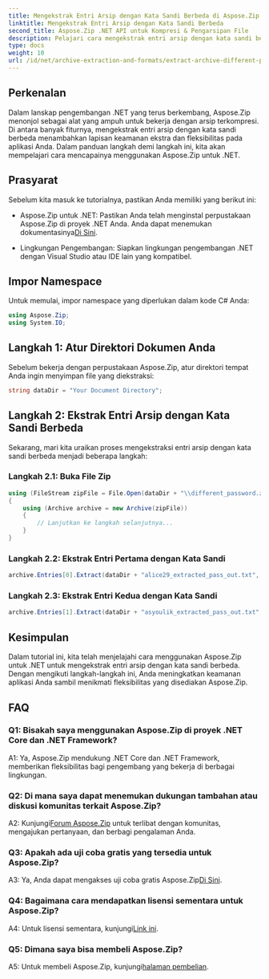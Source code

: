 ```yaml
---
title: Mengekstrak Entri Arsip dengan Kata Sandi Berbeda di Aspose.Zip untuk .NET
linktitle: Mengekstrak Entri Arsip dengan Kata Sandi Berbeda
second_title: Aspose.Zip .NET API untuk Kompresi & Pengarsipan File
description: Pelajari cara mengekstrak entri arsip dengan kata sandi berbeda di Aspose.Zip untuk .NET. Tingkatkan keamanan dan fleksibilitas dalam aplikasi Anda.
type: docs
weight: 10
url: /id/net/archive-extraction-and-formats/extract-archive-different-passwords/
---
```

## Perkenalan

Dalam lanskap pengembangan .NET yang terus berkembang, Aspose.Zip menonjol sebagai alat yang ampuh untuk bekerja dengan arsip terkompresi. Di antara banyak fiturnya, mengekstrak entri arsip dengan kata sandi berbeda menambahkan lapisan keamanan ekstra dan fleksibilitas pada aplikasi Anda. Dalam panduan langkah demi langkah ini, kita akan mempelajari cara mencapainya menggunakan Aspose.Zip untuk .NET.

## Prasyarat

Sebelum kita masuk ke tutorialnya, pastikan Anda memiliki yang berikut ini:

-  Aspose.Zip untuk .NET: Pastikan Anda telah menginstal perpustakaan Aspose.Zip di proyek .NET Anda. Anda dapat menemukan dokumentasinya[Di Sini](https://reference.aspose.com/zip/net/).

- Lingkungan Pengembangan: Siapkan lingkungan pengembangan .NET dengan Visual Studio atau IDE lain yang kompatibel.

## Impor Namespace

Untuk memulai, impor namespace yang diperlukan dalam kode C# Anda:

```csharp
using Aspose.Zip;
using System.IO;
```

## Langkah 1: Atur Direktori Dokumen Anda

Sebelum bekerja dengan perpustakaan Aspose.Zip, atur direktori tempat Anda ingin menyimpan file yang diekstraksi:

```csharp
string dataDir = "Your Document Directory";
```

## Langkah 2: Ekstrak Entri Arsip dengan Kata Sandi Berbeda

Sekarang, mari kita uraikan proses mengekstraksi entri arsip dengan kata sandi berbeda menjadi beberapa langkah:

### Langkah 2.1: Buka File Zip

```csharp
using (FileStream zipFile = File.Open(dataDir + "\\different_password.zip", FileMode.Open))
{
    using (Archive archive = new Archive(zipFile))
    {
        // Lanjutkan ke langkah selanjutnya...
    }
}
```

### Langkah 2.2: Ekstrak Entri Pertama dengan Kata Sandi

```csharp
archive.Entries[0].Extract(dataDir + "alice29_extracted_pass_out.txt", "first_pass");
```

### Langkah 2.3: Ekstrak Entri Kedua dengan Kata Sandi

```csharp
archive.Entries[1].Extract(dataDir + "asyoulik_extracted_pass_out.txt", "second_pass");
```

## Kesimpulan

Dalam tutorial ini, kita telah menjelajahi cara menggunakan Aspose.Zip untuk .NET untuk mengekstrak entri arsip dengan kata sandi berbeda. Dengan mengikuti langkah-langkah ini, Anda meningkatkan keamanan aplikasi Anda sambil menikmati fleksibilitas yang disediakan Aspose.Zip.

## FAQ

### Q1: Bisakah saya menggunakan Aspose.Zip di proyek .NET Core dan .NET Framework?

A1: Ya, Aspose.Zip mendukung .NET Core dan .NET Framework, memberikan fleksibilitas bagi pengembang yang bekerja di berbagai lingkungan.

### Q2: Di mana saya dapat menemukan dukungan tambahan atau diskusi komunitas terkait Aspose.Zip?

 A2: Kunjungi[Forum Aspose.Zip](https://forum.aspose.com/c/zip/37) untuk terlibat dengan komunitas, mengajukan pertanyaan, dan berbagi pengalaman Anda.

### Q3: Apakah ada uji coba gratis yang tersedia untuk Aspose.Zip?

 A3: Ya, Anda dapat mengakses uji coba gratis Aspose.Zip[Di Sini](https://releases.aspose.com/).

### Q4: Bagaimana cara mendapatkan lisensi sementara untuk Aspose.Zip?

 A4: Untuk lisensi sementara, kunjungi[Link ini](https://purchase.aspose.com/temporary-license/).

### Q5: Dimana saya bisa membeli Aspose.Zip?

 A5: Untuk membeli Aspose.Zip, kunjungi[halaman pembelian](https://purchase.aspose.com/buy).